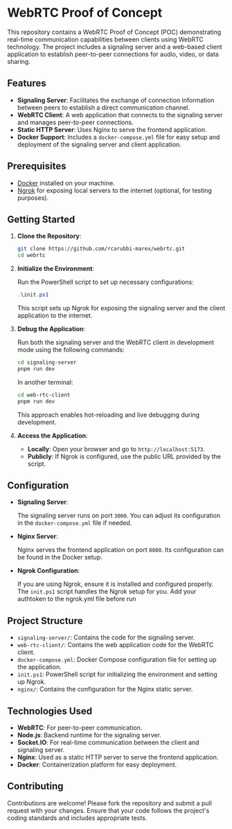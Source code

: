 # WebRTC Proof of Concept

This repository contains a WebRTC Proof of Concept (POC) demonstrating real-time communication capabilities between clients using WebRTC technology. The project includes a signaling server and a web-based client application to establish peer-to-peer connections for audio, video, or data sharing.

## Features

- **Signaling Server**: Facilitates the exchange of connection information between peers to establish a direct communication channel.
- **WebRTC Client**: A web application that connects to the signaling server and manages peer-to-peer connections.
- **Static HTTP Server**: Uses Nginx to serve the frontend application.
- **Docker Support**: Includes a `docker-compose.yml` file for easy setup and deployment of the signaling server and client application.

## Prerequisites

- [Docker](https://www.docker.com/get-started) installed on your machine.
- [Ngrok](https://ngrok.com/) for exposing local servers to the internet (optional, for testing purposes).

## Getting Started

1. **Clone the Repository**:

   ```bash
   git clone https://github.com/rcarubbi-marex/webrtc.git
   cd webrtc
   ```

2. **Initialize the Environment**:

   Run the PowerShell script to set up necessary configurations:

   ```powershell
   .\init.ps1
   ```

   This script sets up Ngrok for exposing the signaling server and the client application to the internet.

3. **Debug the Application**:

   Run both the signaling server and the WebRTC client in development mode using the following commands:

   ```bash
   cd signaling-server
   pnpm run dev
   ```

   In another terminal:

   ```bash
   cd web-rtc-client
   pnpm run dev
   ```

   This approach enables hot-reloading and live debugging during development.

4. **Access the Application**:

   - **Locally**: Open your browser and go to `http://localhost:5173`.
   - **Publicly**: If Ngrok is configured, use the public URL provided by the script.

## Configuration

- **Signaling Server**:

  The signaling server runs on port `3000`. You can adjust its configuration in the `docker-compose.yml` file if needed.

- **Nginx Server**:

  Nginx serves the frontend application on port `8080`. Its configuration can be found in the Docker setup.

- **Ngrok Configuration**:

  If you are using Ngrok, ensure it is installed and configured properly. The `init.ps1` script handles the Ngrok setup for you.
  Add your authtoken to the ngrok.yml file before run

## Project Structure

- `signaling-server/`: Contains the code for the signaling server.
- `web-rtc-client/`: Contains the web application code for the WebRTC client.
- `docker-compose.yml`: Docker Compose configuration file for setting up the application.
- `init.ps1`: PowerShell script for initializing the environment and setting up Ngrok.
- `nginx/`: Contains the configuration for the Nginx static server.

## Technologies Used

- **WebRTC**: For peer-to-peer communication.
- **Node.js**: Backend runtime for the signaling server.
- **Socket.IO**: For real-time communication between the client and signaling server.
- **Nginx**: Used as a static HTTP server to serve the frontend application.
- **Docker**: Containerization platform for easy deployment.

## Contributing

Contributions are welcome! Please fork the repository and submit a pull request with your changes. Ensure that your code follows the project's coding standards and includes appropriate tests.
